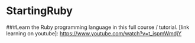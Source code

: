 # StartingRuby
###Learn the Ruby programming language in this full course / tutorial.
[link learning on youtube]: https://www.youtube.com/watch?v=t_ispmWmdjY
